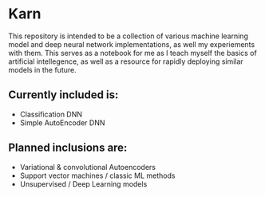 # Karn

This repository is intended to be a collection of various machine learning model and deep neural network implementations, as well my experiements with them. This serves as a notebook for me as I teach myself the basics of artificial intellegence, as well as a resource for rapidly deploying similar models in the future.


## Currently included is:
- Classification DNN
- Simple AutoEncoder DNN

## Planned inclusions are:
- Variational & convolutional Autoencoders
- Support vector machines / classic ML methods
- Unsupervised / Deep Learning models
